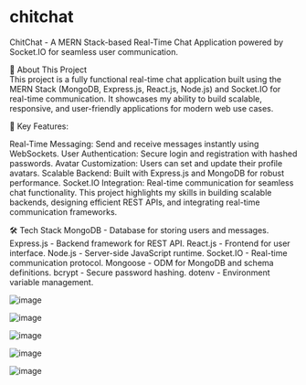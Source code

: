 # chitchat
ChitChat - A MERN Stack-based Real-Time Chat Application powered by Socket.IO for seamless user communication.

👋 About This Project <br>
This project is a fully functional real-time chat application built using the MERN Stack (MongoDB, Express.js, React.js, Node.js) and Socket.IO for real-time communication. It showcases my ability to build scalable, responsive, and user-friendly applications for modern web use cases.

🔑 Key Features:

Real-Time Messaging: Send and receive messages instantly using WebSockets.
User Authentication: Secure login and registration with hashed passwords.
Avatar Customization: Users can set and update their profile avatars.
Scalable Backend: Built with Express.js and MongoDB for robust performance.
Socket.IO Integration: Real-time communication for seamless chat functionality.
This project highlights my skills in building scalable backends, designing efficient REST APIs, and integrating real-time communication frameworks.

🛠️ Tech Stack
MongoDB -	Database for storing users and messages.
Express.js - Backend framework for REST API.
React.js - Frontend for user interface.
Node.js - Server-side JavaScript runtime.
Socket.IO - Real-time communication protocol.
Mongoose - ODM for MongoDB and schema definitions.
bcrypt - Secure password hashing.
dotenv - Environment variable management.


![image](https://github.com/user-attachments/assets/f5db1933-882d-4bac-aaf0-de0ad8ef18cd)

![image](https://github.com/user-attachments/assets/46aa10f3-1e1a-4406-b2a3-e558f8cb43fe)

![image](https://github.com/user-attachments/assets/d52487ad-d2d1-4a7a-98e7-47a438349e3d)

![image](https://github.com/user-attachments/assets/67bc19a1-bfbf-4353-bd07-a0718608a75b)

![image](https://github.com/user-attachments/assets/4939b4b6-45ba-4f15-b12a-e1e14d768955)






